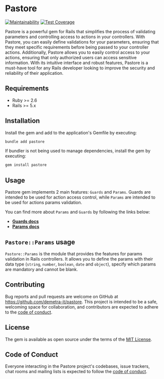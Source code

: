 # Pastore

[![Maintainability](https://api.codeclimate.com/v1/badges/8f203ba7696c063e9cd2/maintainability)](https://codeclimate.com/github/demetra-it/pastore/maintainability)
[![Test Coverage](https://api.codeclimate.com/v1/badges/8f203ba7696c063e9cd2/test_coverage)](https://codeclimate.com/github/demetra-it/pastore/test_coverage)

Pastore is a powerful gem for Rails that simplifies the process of validating parameters and controlling access to actions in your controllers.
With Pastore, you can easily define validations for your parameters, ensuring that they meet specific requirements before being passed to your controller actions.
Additionally, Pastore allows you to easily control access to your actions, ensuring that only authorized users can access sensitive information.
With its intuitive interface and robust features, Pastore is a must-have tool for any Rails developer looking to improve the security and reliability of their application.

## Requirements

- Ruby >= 2.6
- Rails >= 5.x

## Installation

Install the gem and add to the application's Gemfile by executing:

```bash
bundle add pastore
```

If bundler is not being used to manage dependencies, install the gem by executing:

```bash
gem install pastore
```

## Usage

Pastore gem implements 2 main features: `Guards` and `Params`. Guards are intended to be used for action access control, while `Params` are intended to be used for actions params validation.

You can find more about `Params` and `Guards` by following the links below:

* **[Guards docs](./docs/Guards.md)**
* **[Params docs](./docs/Params.md)**

## `Pastore::Params` usage

`Pastore::Params` is the module that provides the features for params validation in Rails controllers. It allows you to define the params with their data type (`string`, `number`, `boolean`, `date` and `object`), specify which params are mandatory and cannot be blank.

## Contributing

Bug reports and pull requests are welcome on GitHub at <https://github.com/demetra-it/pastore>. This project is intended to be a safe, welcoming space for collaboration, and contributors are expected to adhere to the [code of conduct](https://github.com/demetra-it/pastore/blob/master/CODE_OF_CONDUCT.md).

## License

The gem is available as open source under the terms of the [MIT License](https://opensource.org/licenses/MIT).

## Code of Conduct

Everyone interacting in the Pastore project's codebases, issue trackers, chat rooms and mailing lists is expected to follow the [code of conduct](https://github.com/[USERNAME]/pastore/blob/master/CODE_OF_CONDUCT.md).
